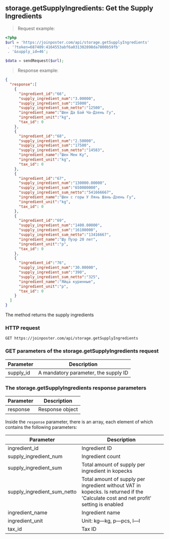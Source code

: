 ## storage.getSupplyIngredients: Get the Supply Ingredients

> Request example:

```php
<?php
$url = 'https://joinposter.com/api/storage.getSupplyIngredients'
 . '?token=687409:4164553abf6a031302898da7800b59fb'
 . '&supply_id=46';

$data = sendRequest($url);
```

> Response example:

```json
{
  "response":[
    {
      "ingredient_id":"66",
      "supply_ingredient_num":"3.00000",
      "supply_ingredient_sum":"15000",
      "supply_ingredient_sum_netto":"12500",
      "ingredient_name":"Шен Да Бай Ча-Дзень Гу",
      "ingredient_unit":"kg",
      "tax_id": 0
    },
    {
      "ingredient_id":"68",
      "supply_ingredient_num":"2.50000",
      "supply_ingredient_sum":"17500",
      "supply_ingredient_sum_netto":"14583",
      "ingredient_name":"Шен Мен Ку",
      "ingredient_unit":"kg",
      "tax_id": 0
    },
    {
      "ingredient_id":"67",
      "supply_ingredient_num":"130000.00000",
      "supply_ingredient_sum":"650000000",
      "supply_ingredient_sum_netto":"541666667",
      "ingredient_name":"Шен с горы У Лянь Шань-Дзень Гу",
      "ingredient_unit":"kg",
      "tax_id": 0
    },
    {
      "ingredient_id":"69",
      "supply_ingredient_num":"1400.00000",
      "supply_ingredient_sum":"16100000",
      "supply_ingredient_sum_netto":"13416667",
      "ingredient_name":"Шу Пуэр 20 лет",
      "ingredient_unit":"p",
      "tax_id": 0
    },
    {
      "ingredient_id":"76",
      "supply_ingredient_num":"30.00000",
      "supply_ingredient_sum":"390",
      "supply_ingredient_sum_netto":"325",
      "ingredient_name":"Яйца куринные",
      "ingredient_unit":"p",
      "tax_id": 0
    }
  ]
}
```

The method returns the supply ingredients

### HTTP request

`GET https://joinposter.com/api/storage.getSupplyIngredients`

### GET parameters of the storage.getSupplyIngredients request

Parameter | Description
--------- | -----------
supply_id | A mandatory parameter, the supply ID

### The storage.getSupplyIngredients response parameters

Parameter | Description
--------- | -----------
response | Response object

Inside the `response` parameter, there is an array, each element of which contains the following parameters:

Parameter | Description
--------- | -----------
ingredient_id | Ingredient ID
supply_ingredient_num | Ingredient count
supply_ingredient_sum | Total amount of supply per ingredient in kopecks
supply_ingredient_sum_netto | Total amount of supply per ingredient without VAT in kopecks. Is returned if the 'Calculate cost and net profit' setting is enabled
ingredient_name | Ingredient name
ingredient_unit | Unit: kg—kg, p—pcs, l—l
tax_id | Tax ID

